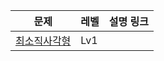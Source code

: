 |문제|레벨|설명 링크|
|------|---|---|
|[최소직사각형](https://school.programmers.co.kr/learn/courses/30/lessons/86491) |Lv1||
